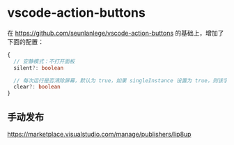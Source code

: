 # vscode-action-buttons

在 https://github.com/seunlanlege/vscode-action-buttons 的基础上，增加了下面的配置：

```ts
{
  // 安静模式：不打开面板
  silent?: boolean

  // 每次运行是否清除屏幕，默认为 true，如果 singleInstance 设置为 true，则该字段无效
  clear?: boolean
}
```

## 手动发布

https://marketplace.visualstudio.com/manage/publishers/lip8up
